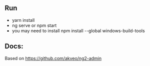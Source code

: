 ## Run
- yarn install
- ng serve or npm start
- you may need to install npm install --global windows-build-tools

## Docs:
 
Based on https://github.com/akveo/ng2-admin
